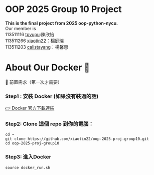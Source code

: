 # OOP 2025 Group 10 Project

**This is the final project from 2025 oop-python-nycu.** \
Our member is \
113511116 [tpvupu](https://github.com/tpvupu):陳欣怡\
113511266 [xiaotin22](https://github.com/xiaotin22)：楊庭瑞\
113511203 [calistayang](https://github.com/calistayang)：楊馨惠

# About Our Docker 🚀

🧰 前置需求（第一次才需要）

### Step1 : 安裝 Docker (如果沒有裝過的話)  
   [👉 Docker 官方下載連結](https://www.docker.com/products/docker-desktop)

### Step2: Clone 這個 repo 到你的電腦：
```
cd ~
git clone https://github.com/xiaotin22/oop-2025-proj-group10.git
cd oop-2025-proj-group10
```
### Step3: 進入Docker
```
source docker_run.sh
```
